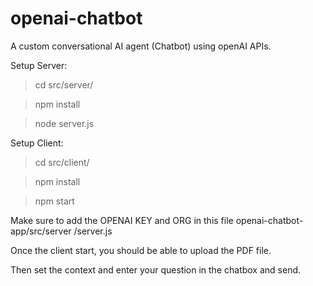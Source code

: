 # openai-chatbot
A custom conversational AI agent (Chatbot) using openAI APIs.


Setup Server:
> cd  src/server/

> npm install

> node server.js

Setup Client:
> cd  src/client/

> npm install

> npm start

Make sure to add the OPENAI KEY and ORG in this file openai-chatbot-app/src/server
/server.js

Once the client start, you should be able to upload the PDF file.

Then set the context and enter your question in the chatbox and send.
